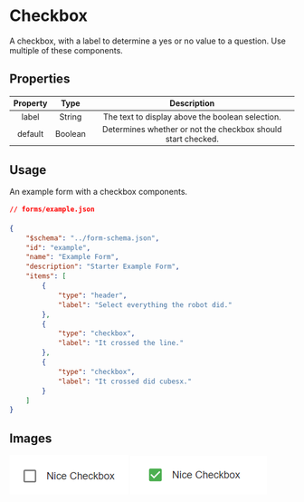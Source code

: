 # Checkbox
A checkbox, with a label to determine a yes or no value to a question. Use multiple of these components.

## Properties

| Property |   Type  |                          Description                         |
|:--------:|:-------:|:------------------------------------------------------------:|
|   label  |  String |       The text to display above the boolean selection.       |
|  default | Boolean | Determines whether or not the checkbox should start checked. |

## Usage
An example form with a checkbox components.
```json
// forms/example.json

{
    "$schema": "../form-schema.json",
    "id": "example",
    "name": "Example Form",
    "description": "Starter Example Form",
    "items": [
        {
            "type": "header",
            "label": "Select everything the robot did."
        },
        {
            "type": "checkbox",
            "label": "It crossed the line."
        },
        {
            "type": "checkbox",
            "label": "It crossed did cubesx."
        }
    ]
}
```

## Images
![checkbox](../img/checkbox.png)
![checkbox-true](../img/checkbox-true.png)
